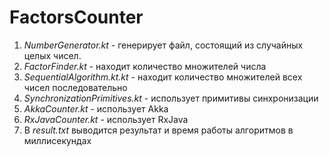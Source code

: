 # FactorsCounter
1. *NumberGenerator.kt* - генерирует файл, состоящий из случайных целых чисел.
2. *FactorFinder.kt* - находит количество множителей числа
3. *SequentialAlgorithm.kt.kt* - находит количество множителей всех чисел последовательно
4. *SynchronizationPrimitives.kt* - использует примитивы синхронизации
5. *AkkaCounter.kt* - использует Akka
6. *RxJavaCounter.kt* - использует RxJava
7. В *result.txt* выводится результат и время работы алгоритмов в миллисекундах
